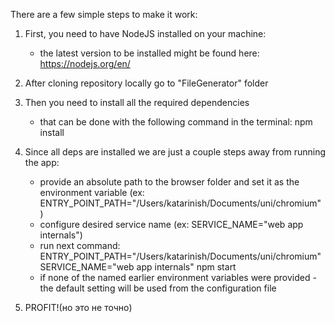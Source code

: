There are a few simple steps to make it work:

1. First, you need to have NodeJS installed on your machine:
    - the latest version to be installed might be found here: https://nodejs.org/en/
    
2. After cloning repository locally go to "FileGenerator" folder
3. Then you need to install all the required dependencies
    - that can be done with the following command in the terminal: npm install
    
4. Since all deps are installed we are just a couple steps away from running the app:
    -  provide an absolute path to the browser folder and set it as the environment variable (ex: ENTRY_POINT_PATH="/Users/katarinish/Documents/uni/chromium" )
    -  configure desired service name (ex: SERVICE_NAME="web app internals")
    -  run next command: ENTRY_POINT_PATH="/Users/katarinish/Documents/uni/chromium" SERVICE_NAME="web app internals" npm start
    -  if none of the named earlier environment variables were provided - the default setting will be used from the configuration file
    
5. PROFIT!(но это не точно)